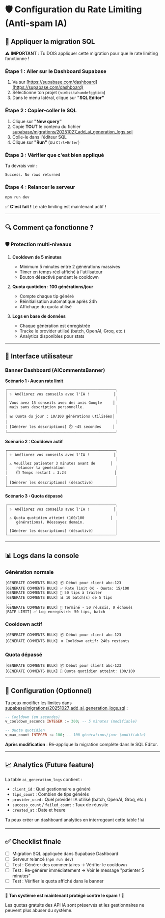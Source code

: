 # 🛡️ Configuration du Rate Limiting (Anti-spam IA)

## 📝 Appliquer la migration SQL

⚠️ **IMPORTANT** : Tu DOIS appliquer cette migration pour que le rate limiting fonctionne !

### Étape 1 : Aller sur le Dashboard Supabase

1. Va sur [https://supabase.com/dashboard](https://supabase.com/dashboard)
2. Sélectionne ton projet (`nimbzitahumdefggtiob`)
3. Dans le menu latéral, clique sur **"SQL Editor"**

### Étape 2 : Copier-coller le SQL

1. Clique sur **"New query"**
2. Copie **TOUT** le contenu du fichier [supabase/migrations/20251027_add_ai_generation_logs.sql](supabase/migrations/20251027_add_ai_generation_logs.sql)
3. Colle-le dans l'éditeur SQL
4. Clique sur **"Run"** (ou `Ctrl+Enter`)

### Étape 3 : Vérifier que c'est bien appliqué

Tu devrais voir :
```
Success. No rows returned
```

### Étape 4 : Relancer le serveur

```bash
npm run dev
```

✅ **C'est fait !** Le rate limiting est maintenant actif !

---

## 🔍 Comment ça fonctionne ?

### 🛡️ Protection multi-niveaux

1. **Cooldown de 5 minutes**
   - Minimum 5 minutes entre 2 générations massives
   - Timer en temps réel affiché à l'utilisateur
   - Bouton désactivé pendant le cooldown

2. **Quota quotidien : 100 générations/jour**
   - Compte chaque tip généré
   - Réinitialisation automatique après 24h
   - Affichage du quota utilisé

3. **Logs en base de données**
   - Chaque génération est enregistrée
   - Tracke le provider utilisé (batch, OpenAI, Groq, etc.)
   - Analytics disponibles pour stats

---

## 🎯 Interface utilisateur

### Banner Dashboard (AICommentsBanner)

**Scénario 1 : Aucun rate limit**
```
┌─────────────────────────────────────────────────┐
│ ✨ Améliorez vos conseils avec l'IA !           │
│                                                 │
│ Vous avez 15 conseils avec des avis Google     │
│ mais sans description personnelle.              │
│                                                 │
│ 📊 Quota du jour : 10/100 générations utilisées│
│                                                 │
│ [Générer les descriptions] ⏱️ ~45 secondes     │
└─────────────────────────────────────────────────┘
```

**Scénario 2 : Cooldown actif**
```
┌─────────────────────────────────────────────────┐
│ ✨ Améliorez vos conseils avec l'IA !           │
│                                                 │
│ ⚠️ Veuillez patienter 3 minutes avant de       │
│    relancer la génération                       │
│    ⏱️ Temps restant : 3:24                      │
│                                                 │
│ [Générer les descriptions] (désactivé)          │
└─────────────────────────────────────────────────┘
```

**Scénario 3 : Quota dépassé**
```
┌─────────────────────────────────────────────────┐
│ ✨ Améliorez vos conseils avec l'IA !           │
│                                                 │
│ ⚠️ Quota quotidien atteint (100/100            │
│    générations). Réessayez demain.              │
│                                                 │
│ [Générer les descriptions] (désactivé)          │
└─────────────────────────────────────────────────┘
```

---

## 📊 Logs dans la console

### Génération normale

```
[GENERATE COMMENTS BULK] 📦 Début pour client abc-123
[GENERATE COMMENTS BULK] ✅ Rate limit OK - Quota: 15/100
[GENERATE COMMENTS BULK] 🎯 50 tips à traiter
[GENERATE COMMENTS BULK] 📊 10 batch(s) de 5 tips
...
[GENERATE COMMENTS BULK] 🎉 Terminé - 50 réussis, 0 échoués
[RATE LIMIT] ✅ Log enregistré: 50 tips, batch
```

### Cooldown actif

```
[GENERATE COMMENTS BULK] 📦 Début pour client abc-123
[GENERATE COMMENTS BULK] ⏸️ Cooldown actif: 240s restants
```

### Quota dépassé

```
[GENERATE COMMENTS BULK] 📦 Début pour client abc-123
[GENERATE COMMENTS BULK] 🚫 Quota quotidien atteint: 100/100
```

---

## 🔧 Configuration (Optionnel)

Tu peux modifier les limites dans [supabase/migrations/20251027_add_ai_generation_logs.sql](supabase/migrations/20251027_add_ai_generation_logs.sql) :

```sql
-- Cooldown (en secondes)
v_cooldown_seconds INTEGER := 300; -- 5 minutes (modifiable)

-- Quota quotidien
v_max_count INTEGER := 100; -- 100 générations/jour (modifiable)
```

**Après modification** : Ré-applique la migration complète dans le SQL Editor.

---

## 📈 Analytics (Future feature)

La table `ai_generation_logs` contient :
- `client_id` : Quel gestionnaire a généré
- `tips_count` : Combien de tips générés
- `provider_used` : Quel provider IA utilisé (batch, OpenAI, Groq, etc.)
- `success_count` / `failed_count` : Taux de réussite
- `created_at` : Date et heure

Tu peux créer un dashboard analytics en interrogeant cette table ! 📊

---

## ✅ Checklist finale

- [ ] Migration SQL appliquée dans Supabase Dashboard
- [ ] Serveur relancé (`npm run dev`)
- [ ] Test : Générer des commentaires → Vérifier le cooldown
- [ ] Test : Re-générer immédiatement → Voir le message "patienter 5 minutes"
- [ ] Test : Vérifier le quota affiché dans le banner

---

**🎉 Ton système est maintenant protégé contre le spam !** 💪

Les quotas gratuits des API IA sont préservés et les gestionnaires ne peuvent plus abuser du système.
